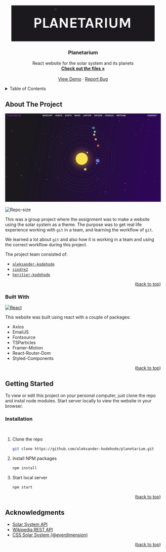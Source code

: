 <br />
<div align="center">
  <a href="https://github.com/aleksander-kodehode/planetarium">
    <img src="src/img/readme/logo.png" alt="Logo">
  </a>
<h3 align="center">Planetarium</h3>
  <p align="center">
    React website for the solar system and its planets
    <br />
    <a href="https://github.com/aleksander-kodehode/planetarium/tree/main/src"><strong>Check out the files »</strong></a>
    <br />
    <br />
    <a href="https://github.com/github_username/repo_name">View Demo</a>
    ·
    <a href="https://github.com/aleksander-kodehode/planetarium/issues">Report Bug</a>
  </p>
</div>
<!-- TABLE OF CONTENTS -->
<details>
  <summary>Table of Contents</summary>
  <ol>
    <li>
      <a href="#about-the-project">About The Project</a>
      <ul>
        <li><a href="#built-with">Built With</a></li>
      </ul>
    </li>
    <li>
      <a href="#getting-started">Getting Started</a>
      <ul>
        <li><a href="#installation">Installation</a></li>
      </ul>
    </li>
    <li><a href="#acknowledgments">Acknowledgments</a></li>
  </ol>
</details>

<!-- ABOUT THE PROJECT -->

## About The Project

![Planetarium][site-screenshot]

![Repo-size]

This was a group project where the assignment was to make a website using the solar system as a theme. The purpose was to get real life experience working with `git` in a team, and learning the workflow of `git`.

We learned a lot about `git` and also how it is working in a team and using the correct workflow during this project.

The project team consisted of:

- [`aleksander-kodehode`](https://github.com/aleksander-kodehode)
- [`sindre2`](https://github.com/sindre2)
- [`heritier-kodehode`](https://github.com/heritier-kodehode)

<p align="right">(<a href="#readme-top">back to top</a>)</p>

### Built With

[![React][react.js]][react-url] &ensp;

This website was built using react with a couple of packages:

- Axios
- EmailJS
- Fontsource
- TSParticles
- Framer-Motion
- React-Router-Dom
- Styled-Components

<p align="right">(<a href="#readme-top">back to top</a>)</p>

<!-- GETTING STARTED -->

## Getting Started

To view or edit this project on your personal computer, just clone the repo and instal node modules. Start server locally to view the website in your browser.

### Installation

<br />

1. Clone the repo
   ```sh
   git clone https://github.com/aleksander-kodehode/planetarium.git
   ```
2. Install NPM packages
   ```sh
   npm install
   ```
3. Start local server
   ```sh
   npm start
   ```
   <p align="right">(<a href="#readme-top">back to top</a>)</p>

<!-- ACKNOWLEDGMENTS -->

## Acknowledgments

- [Solar System API](https://api.le-systeme-solaire.net/en/)
- [Wikipedia REST API](https://en.wikipedia.org/api/rest_v1/)
- [CSS Solar System (@everdimension)](https://codepen.io/everdimension/pen/DwREaP)
<p align="right">(<a href="#readme-top">back to top</a>)</p>

<!-- MARKDOWN LINKS & IMAGES -->
<!-- https://www.markdownguide.org/basic-syntax/#reference-style-links -->

[site-screenshot]: src/img/readme/preview.png
[repo-size]: https://img.shields.io/github/repo-size/aleksander-kodehode/planetarium
[react.js]: https://img.shields.io/badge/React-20232A?style=for-the-badge&logo=react&logoColor=61DAFB
[react-url]: https://reactjs.org/
